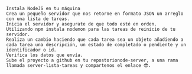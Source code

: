 
    Instala NodeJS en tu máquina
    Crea un pequeño servidor que nos retorne en formato JSON un arreglo con una lista de tareas.
    Inicia el servidor y asegurate de que todo esté en orden.
    Utilizando npm instala nodemon para las tareas de reinicio de tu servidor.
    Realiza un cambio haciendo que cada tarea sea un objeto añadiendo a cada tarea una descripción, un estado de completado o pendiente y un identificador o id.
    Verifica los datos que envía.
    Sube el proyecto a github en tu repostorionode-server, a una rama llamada server-lista-tareas y compartenos el enlace 😎.
